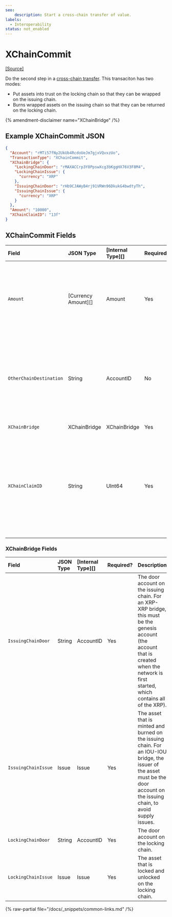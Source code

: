 ```yaml
---
seo:
    description: Start a cross-chain transfer of value.
labels:
  - Interoperability
status: not_enabled
---
```

# XChainCommit
[[Source]](https://github.com/XRPLF/rippled/blob/master/src/xrpld/app/tx/detail/XChainBridge.cpp "Source")

Do the second step in a [cross-chain transfer](../../../../concepts/xrpl-sidechains/cross-chain-bridges.md). This transaciton has two modes:

- Put assets into trust on the locking chain so that they can be wrapped on the issuing chain.
- Burns wrapped assets on the issuing chain so that they can be returned on the locking chain.

{% amendment-disclaimer name="XChainBridge" /%}

## Example XChainCommit JSON

```json
{
  "Account": "rMTi57fNy2UkUb4RcdoUeJm7gjxVQvxzUo",
  "TransactionType": "XChainCommit",
  "XChainBridge": {
    "LockingChainDoor": "rMAXACCrp3Y8PpswXcg3bKggHX76V3F8M4",
    "LockingChainIssue": {
      "currency": "XRP"
    },
    "IssuingChainDoor": "rHb9CJAWyB4rj91VRWn96DkukG4bwdtyTh",
    "IssuingChainIssue": {
      "currency": "XRP"
    }
  },
  "Amount": "10000",
  "XChainClaimID": "13f"
}
```


## XChainCommit Fields

| Field                   | JSON Type           | [Internal Type][] | Required? | Description |
|:------------------------|:--------------------|:------------------|:----------|-------------|
| `Amount`                | [Currency Amount][] | Amount            | Yes       | The asset to commit, and the quantity. This must match the door account's `LockingChainIssue` (if on the locking chain) or the door account's `IssuingChainIssue` (if on the issuing chain). |
| `OtherChainDestination` | String              | AccountID         | No        | The destination account on the destination chain. If this is not specified, the account that submitted the `XChainCreateClaimID` transaction on the destination chain will need to submit a `XChainClaim` transaction to claim the funds. |
| `XChainBridge`          | XChainBridge        | XChainBridge      | Yes       | The bridge to use to transfer funds. |
| `XChainClaimID`         | String              | UInt64            | Yes       | The unique integer ID for a cross-chain transfer. This must be acquired on the destination chain (via a `XChainCreateClaimID` transaction) and checked from a validated ledger before submitting this transaction. If an incorrect sequence number is specified, the funds will be lost. |


### XChainBridge Fields

| Field               | JSON Type | [Internal Type][] | Required? | Description     |
|:--------------------|:----------|:------------------|:----------|:----------------|
| `IssuingChainDoor`  | String    | AccountID         | Yes       | The door account on the issuing chain. For an XRP-XRP bridge, this must be the genesis account (the account that is created when the network is first started, which contains all of the XRP). |
| `IssuingChainIssue` | Issue     | Issue             | Yes       | The asset that is minted and burned on the issuing chain. For an IOU-IOU bridge, the issuer of the asset must be the door account on the issuing chain, to avoid supply issues. |
| `LockingChainDoor`  | String    | AccountID         | Yes       | The door account on the locking chain. |
| `LockingChainIssue` | Issue     | Issue             | Yes       | The asset that is locked and unlocked on the locking chain. |

{% raw-partial file="/docs/_snippets/common-links.md" /%}
